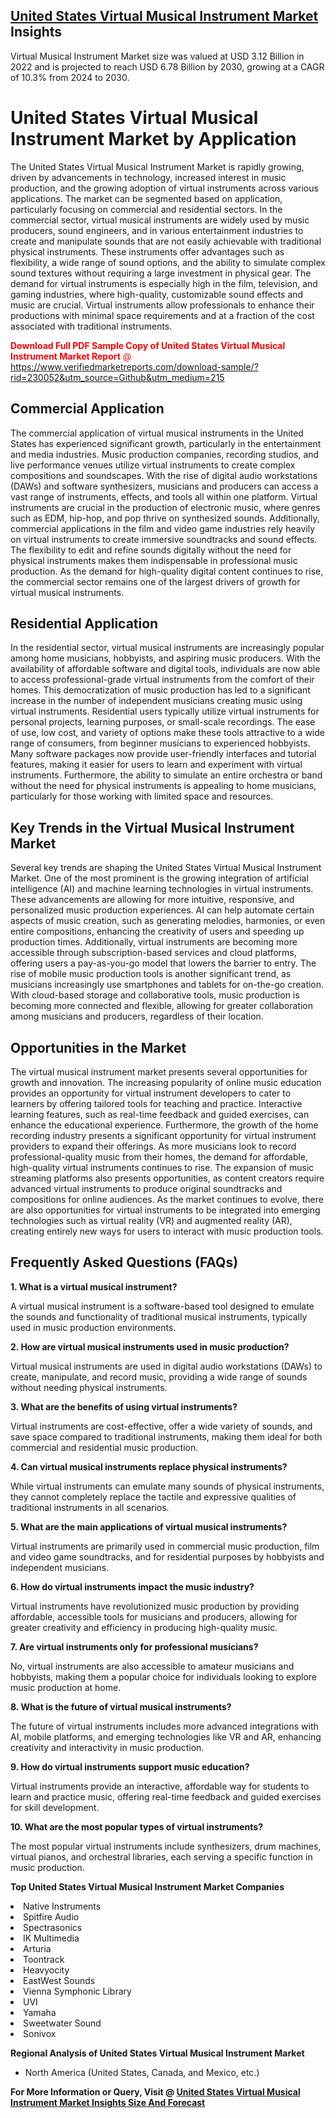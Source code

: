 <h2><a href="https://www.verifiedmarketreports.com/download-sample/?rid=230052&amp;utm_source=Github&amp;utm_medium=215" target="_blank">United States Virtual Musical Instrument Market</a> Insights</h2><p>Virtual Musical Instrument Market size was valued at USD 3.12 Billion in 2022 and is projected to reach USD 6.78 Billion by 2030, growing at a CAGR of 10.3% from 2024 to 2030.</p><p><div> <h1>United States Virtual Musical Instrument Market by Application</h1> <p>The United States Virtual Musical Instrument Market is rapidly growing, driven by advancements in technology, increased interest in music production, and the growing adoption of virtual instruments across various applications. The market can be segmented based on application, particularly focusing on commercial and residential sectors. In the commercial sector, virtual musical instruments are widely used by music producers, sound engineers, and in various entertainment industries to create and manipulate sounds that are not easily achievable with traditional physical instruments. These instruments offer advantages such as flexibility, a wide range of sound options, and the ability to simulate complex sound textures without requiring a large investment in physical gear. The demand for virtual instruments is especially high in the film, television, and gaming industries, where high-quality, customizable sound effects and music are crucial. Virtual instruments allow professionals to enhance their productions with minimal space requirements and at a fraction of the cost associated with traditional instruments. <p><p><span class=""><span style="color: #ff0000;"><strong>Download Full PDF Sample Copy of United States Virtual Musical Instrument Market Report</strong> @ </span><a href="https://www.verifiedmarketreports.com/download-sample/?rid=230052&amp;utm_source=Github&amp;utm_medium=215" target="_blank">https://www.verifiedmarketreports.com/download-sample/?rid=230052&amp;utm_source=Github&amp;utm_medium=215</a></span></p></p> <h2>Commercial Application</h2> <p>The commercial application of virtual musical instruments in the United States has experienced significant growth, particularly in the entertainment and media industries. Music production companies, recording studios, and live performance venues utilize virtual instruments to create complex compositions and soundscapes. With the rise of digital audio workstations (DAWs) and software synthesizers, musicians and producers can access a vast range of instruments, effects, and tools all within one platform. Virtual instruments are crucial in the production of electronic music, where genres such as EDM, hip-hop, and pop thrive on synthesized sounds. Additionally, commercial applications in the film and video game industries rely heavily on virtual instruments to create immersive soundtracks and sound effects. The flexibility to edit and refine sounds digitally without the need for physical instruments makes them indispensable in professional music production. As the demand for high-quality digital content continues to rise, the commercial sector remains one of the largest drivers of growth for virtual musical instruments. <h2>Residential Application</h2> <p>In the residential sector, virtual musical instruments are increasingly popular among home musicians, hobbyists, and aspiring music producers. With the availability of affordable software and digital tools, individuals are now able to access professional-grade virtual instruments from the comfort of their homes. This democratization of music production has led to a significant increase in the number of independent musicians creating music using virtual instruments. Residential users typically utilize virtual instruments for personal projects, learning purposes, or small-scale recordings. The ease of use, low cost, and variety of options make these tools attractive to a wide range of consumers, from beginner musicians to experienced hobbyists. Many software packages now provide user-friendly interfaces and tutorial features, making it easier for users to learn and experiment with virtual instruments. Furthermore, the ability to simulate an entire orchestra or band without the need for physical instruments is appealing to home musicians, particularly for those working with limited space and resources. <h2>Key Trends in the Virtual Musical Instrument Market</h2> <p>Several key trends are shaping the United States Virtual Musical Instrument Market. One of the most prominent is the growing integration of artificial intelligence (AI) and machine learning technologies in virtual instruments. These advancements are allowing for more intuitive, responsive, and personalized music production experiences. AI can help automate certain aspects of music creation, such as generating melodies, harmonies, or even entire compositions, enhancing the creativity of users and speeding up production times. Additionally, virtual instruments are becoming more accessible through subscription-based services and cloud platforms, offering users a pay-as-you-go model that lowers the barrier to entry. The rise of mobile music production tools is another significant trend, as musicians increasingly use smartphones and tablets for on-the-go creation. With cloud-based storage and collaborative tools, music production is becoming more connected and flexible, allowing for greater collaboration among musicians and producers, regardless of their location. <h2>Opportunities in the Market</h2> <p>The virtual musical instrument market presents several opportunities for growth and innovation. The increasing popularity of online music education provides an opportunity for virtual instrument developers to cater to learners by offering tailored tools for teaching and practice. Interactive learning features, such as real-time feedback and guided exercises, can enhance the educational experience. Furthermore, the growth of the home recording industry presents a significant opportunity for virtual instrument providers to expand their offerings. As more musicians look to record professional-quality music from their homes, the demand for affordable, high-quality virtual instruments continues to rise. The expansion of music streaming platforms also presents opportunities, as content creators require advanced virtual instruments to produce original soundtracks and compositions for online audiences. As the market continues to evolve, there are also opportunities for virtual instruments to be integrated into emerging technologies such as virtual reality (VR) and augmented reality (AR), creating entirely new ways for users to interact with music production tools. <h2>Frequently Asked Questions (FAQs)</h2> <p><b>1. What is a virtual musical instrument?</b></p> <p>A virtual musical instrument is a software-based tool designed to emulate the sounds and functionality of traditional musical instruments, typically used in music production environments.</p> <p><b>2. How are virtual musical instruments used in music production?</b></p> <p>Virtual musical instruments are used in digital audio workstations (DAWs) to create, manipulate, and record music, providing a wide range of sounds without needing physical instruments.</p> <p><b>3. What are the benefits of using virtual instruments?</b></p> <p>Virtual instruments are cost-effective, offer a wide variety of sounds, and save space compared to traditional instruments, making them ideal for both commercial and residential music production.</p> <p><b>4. Can virtual musical instruments replace physical instruments?</b></p> <p>While virtual instruments can emulate many sounds of physical instruments, they cannot completely replace the tactile and expressive qualities of traditional instruments in all scenarios.</p> <p><b>5. What are the main applications of virtual musical instruments?</b></p> <p>Virtual instruments are primarily used in commercial music production, film and video game soundtracks, and for residential purposes by hobbyists and independent musicians.</p> <p><b>6. How do virtual instruments impact the music industry?</b></p> <p>Virtual instruments have revolutionized music production by providing affordable, accessible tools for musicians and producers, allowing for greater creativity and efficiency in producing high-quality music.</p> <p><b>7. Are virtual instruments only for professional musicians?</b></p> <p>No, virtual instruments are also accessible to amateur musicians and hobbyists, making them a popular choice for individuals looking to explore music production at home.</p> <p><b>8. What is the future of virtual musical instruments?</b></p> <p>The future of virtual instruments includes more advanced integrations with AI, mobile platforms, and emerging technologies like VR and AR, enhancing creativity and interactivity in music production.</p> <p><b>9. How do virtual instruments support music education?</b></p> <p>Virtual instruments provide an interactive, affordable way for students to learn and practice music, offering real-time feedback and guided exercises for skill development.</p> <p><b>10. What are the most popular types of virtual instruments?</b></p> <p>The most popular virtual instruments include synthesizers, drum machines, virtual pianos, and orchestral libraries, each serving a specific function in music production.</p></div></p><p><strong>Top United States Virtual Musical Instrument Market Companies</strong></p><div data-test-id=""><p><li>Native Instruments</li><li> Spitfire Audio</li><li> Spectrasonics</li><li> IK Multimedia</li><li> Arturia</li><li> Toontrack</li><li> Heavyocity</li><li> EastWest Sounds</li><li> Vienna Symphonic Library</li><li> UVI</li><li> Yamaha</li><li> Sweetwater Sound</li><li> Sonivox</li></p><div><strong>Regional Analysis of&nbsp;United States Virtual Musical Instrument Market</strong></div><ul><li dir="ltr"><p dir="ltr">North America&nbsp;(United States, Canada, and Mexico, etc.)</p></li></ul><p><strong>For More Information or Query, Visit @&nbsp;</strong><strong><a href="https://www.verifiedmarketreports.com/product/virtual-musical-instrument-market/?utm_source=Github&amp;utm_medium=215" target="_blank">United States Virtual Musical Instrument Market Insights Size And Forecast</a></strong></p></div>
